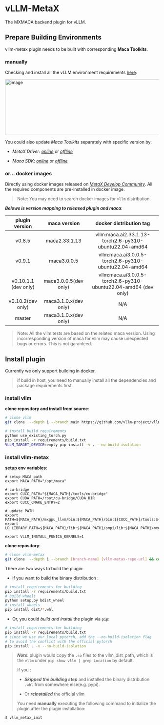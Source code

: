 # vLLM-MetaX

The MXMACA backend plugin for vLLM.

## Prepare Building Environments

vllm-metax plugin needs to be built with corresponding **Maca Toolkits**.

### manually

Checking and install all the vLLM environment requirements [here](https://developer.metax-tech.com/softnova/category?package_kind=AI&dimension=metax&chip_name=%E6%9B%A6%E4%BA%91C500%E7%B3%BB%E5%88%97&deliver_type=%E5%88%86%E5%B1%82%E5%8C%85&ai_frame=vllm&ai_label=vLLM):

<img width="1788" height="183" alt="image" src="https://github.com/user-attachments/assets/df1c30bd-e2f9-41a9-a1b2-256291edc618" />

You could also update *Maca Toolkits* separately with specific version by:

- *MetaX Driver*: [*online*](https://developer.metax-tech.com/softnova/download?package_kind=Driver&dimension=metax&chip_name=%E6%9B%A6%E4%BA%91C500%E7%B3%BB%E5%88%97&deliver_type=%E5%88%86%E5%B1%82%E5%8C%85) or [*offline*](https://developer.metax-tech.com/softnova/download?package_kind=Driver&dimension=metax&chip_name=%E6%9B%A6%E4%BA%91C500%E7%B3%BB%E5%88%97&deliver_type=%E5%88%86%E5%B1%82%E5%8C%85)

- *Maca SDK*: [*online*](https://developer.metax-tech.com/softnova/download?package_kind=SDK&dimension=metax&chip_name=%E6%9B%A6%E4%BA%91C500%E7%B3%BB%E5%88%97&deliver_type=%E5%88%86%E5%B1%82%E5%8C%85) or [*offline*](https://developer.metax-tech.com/softnova/download?package_kind=SDK&dimension=metax&chip_name=%E6%9B%A6%E4%BA%91C500%E7%B3%BB%E5%88%97&deliver_type=%E5%88%86%E5%B1%82%E5%8C%85)

### or... docker images

Directly using docker images released on [*MetaX Develop Community*](https://developer.metax-tech.com/softnova/docker).
All the required components are pre-installed in docker image.

> Note: You may need to search docker images for `vllm` distribution.

***Belows is version mapping to released plugin and maca***:

| plugin version | maca version | docker distribution tag |
|:--------------:|:------------:|:-----------------------:|
|v0.8.5          |maca2.33.1.13 | vllm:maca.ai2.33.1.13-torch2.6-py310-ubuntu22.04-amd64 |
|v0.9.1          |maca3.0.0.5   | vllm:maca.ai3.0.0.5-torch2.6-py310-ubuntu22.04-amd64 |
|v0.10.1.1 (dev only)|maca3.0.0.5(dev only)| vllm:maca.ai3.0.0.5-torch2.6-py310-ubuntu22.04-amd64 (dev only)|
|v0.10.2(dev only)|maca3.1.0.x(dev only)| N/A |
|master|maca3.1.0.x(dev only)| N/A|


> Note: All the vllm tests are based on the related maca version. Using incorresponding version of maca for vllm may cause unexpected bugs or errors. This is not garanteed.

## Install plugin

Currently we only support building in docker.
> if build in host, you need to manually install all the dependencies and package requirements first.

### install vllm
**clone repository and install from source**:
```bash
# clone vllm
git clone  --depth 1 --branch main https://github.com/vllm-project/vllm && cd vllm

# install build requirements
python use_existing_torch.py
pip install -r requirements/build.txt
VLLM_TARGET_DEVICE=empty pip install -v . --no-build-isolation
```

### install vllm-metax

**setup env variables**:

```
# setup MACA path
export MACA_PATH="/opt/maca"

# cu-bridge
export CUCC_PATH="${MACA_PATH}/tools/cu-bridge"
export CUDA_PATH=/root/cu-bridge/CUDA_DIR
export CUCC_CMAKE_ENTRY=2

# update PATH
export PATH=${MACA_PATH}/mxgpu_llvm/bin:${MACA_PATH}/bin:${CUCC_PATH}/tools:${CUCC_PATH}/bin:${PATH}
export LD_LIBRARY_PATH=${MACA_PATH}/lib:${MACA_PATH}/ompi/lib:${MACA_PATH}/mxgpu_llvm/lib:${LD_LIBRARY_PATH}

export VLLM_INSTALL_PUNICA_KERNELS=1
```

**clone repository**:
```bash
# clone vllm-metax
git clone  --depth 1 --branch [branch-name] [vllm-metax-repo-url] && cd vllm-metax
```
There are two ways to build the plugin:

- if you want to build the binary distribution :

```bash
# install requirements for building
pip install -r requirements/build.txt
# build wheels
python setup.py bdist_wheel
# install wheels
pip install dist/*.whl
```

- Or, you could *build and install* the plugin via `pip`:

```bash
# install requirements for building
pip install -r requirements/build.txt
# since we use our local pytorch, add the --no-build-isolation flag 
# to avoid the conflict with the official pytorch
pip install . -v --no-build-isolation
```

> ***Note***: plugin would copy the `.so` files to the vllm_dist_path, which is the `vllm` under `pip show vllm | grep Location` by default.
>
> If you :
>
> - ***Skipped the building step*** and installed the binary distribution `.whl` from somewhere else(e.g. pypi).
>
> - Or ***reinstalled*** the official vllm
>
> You need **manually** executing the following command to initialize the plugin after the plugin installation:

```bash
$ vllm_metax_init
```



